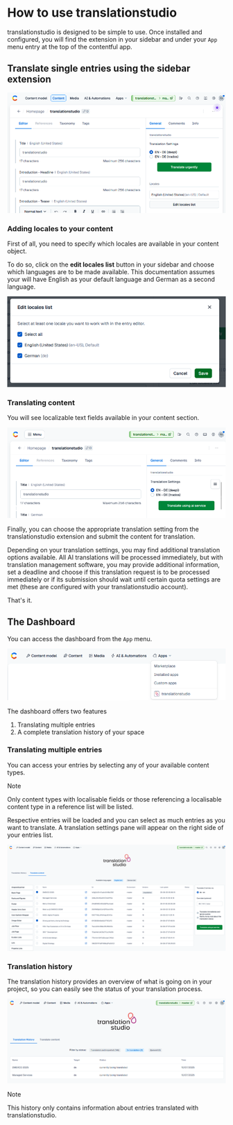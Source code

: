 # How to use translationstudio

translationstudio is designed to be simple to use. Once installed and configured, you will find the extension in your sidebar and under your `App` menu entry at the top of the contentful app.

## Translate single entries using the sidebar extension

![translationstudio is available in your sidebar](readme-data/sidebar-1.png)

### Adding locales to your content

First of all, you need to specify which locales are available in your content object.

To do so, click on the **edit locales list** button in your sidebar and choose which languages are to be made available. This documentation assumes your will have English as your default language and German as a second language.

![Add locales](readme-data/sidebar-2.png)

### Translating content

You will see localizable text fields available in your content section.

![Localizable text fields available in your content section.](readme-data/sidebar-3.png)

Finally, you can choose the appropriate translation setting from the translationstudio extension and submit the content for translation.

Depending on your translation settings, you may find additional translation options available. All AI translations will be processed immediately, but with translation management software, you may provide additional information, set a deadline and choose if this translation request is to be processed immediately or if its submission should wait until certain quota settings are met (these are configured with your translationstudio account).

That's it.

## The Dashboard

You can access the dashboard from the `App` menu.

![App menu](readme-data/dashboard-app.png)

The dashboard offers two features

1. Translating multiple entries
2. A complete translation history of your space

### Translating multiple entries

You can access your entries by selecting any of your available content types.

> [!NOTE]
> Only content types with localisable fields or those referencing a localisable content type in a reference list will be listed.

Respective entries will be loaded and you can select as much entries as you want to translate. A translation settings pane will appear on the right side of your entries list.

![Selecting entries](readme-data/dashboard-translate.png)


### Translation history

The translation history provides an overview of what is going on in your project, so you can easily see the status of your translation process.

![Selecting entries](readme-data/dashboard-history.png)

> [!NOTE]
> This history only contains information about entries translated with translationstudio.